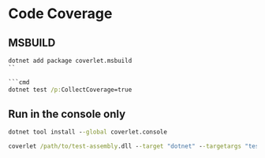 # Code Coverage


## MSBUILD

``` cmd
dotnet add package coverlet.msbuild
``

```cmd
dotnet test /p:CollectCoverage=true
```


## Run in the console only

```cmd
dotnet tool install --global coverlet.console
```

```cmd
coverlet /path/to/test-assembly.dll --target "dotnet" --targetargs "test /path/to/test-project --no-build"
```